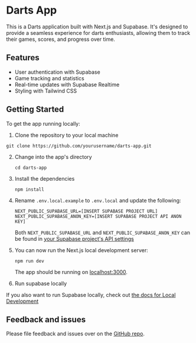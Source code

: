 # Darts App

This is a Darts application built with Next.js and Supabase. It's designed to provide a seamless experience for darts enthusiasts, allowing them to track their games, scores, and progress over time.

## Features

- User authentication with Supabase
- Game tracking and statistics
- Real-time updates with Supabase Realtime
- Styling with Tailwind CSS

## Getting Started

To get the app running locally:

1. Clone the repository to your local machine

```
git clone https://github.com/yourusername/darts-app.git
```

2. Change into the app's directory

   ```
   cd darts-app
   ```

3. Install the dependencies

   ```
   npm install
   ```

4. Rename `.env.local.example` to `.env.local` and update the following:

   ```
   NEXT_PUBLIC_SUPABASE_URL=[INSERT SUPABASE PROJECT URL]
   NEXT_PUBLIC_SUPABASE_ANON_KEY=[INSERT SUPABASE PROJECT API ANON KEY]
   ```

   Both `NEXT_PUBLIC_SUPABASE_URL` and `NEXT_PUBLIC_SUPABASE_ANON_KEY` can be found in [your Supabase project's API settings](https://app.supabase.com/project/_/settings/api)

5. You can now run the Next.js local development server:

   ```
   npm run dev
   ```

   The app should be running on [localhost:3000](http://localhost:3000/).

6. Run supabase locally

If you also want to run Supabase locally, check out [the docs for Local Development](https://supabase.com/docs/guides/getting-started/local-development)

## Feedback and issues

Please file feedback and issues over on the [GitHub repo](https://github.com/axelcedercreutz/darts-app/issues/new).
